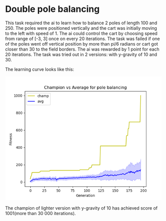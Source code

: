 # Double pole balancing
This task required the ai to learn how to balance 2 poles of length 100 and 250. The poles were positioned vertically and the cart was initially moving to the left with speed of 1. The ai could control the cart by choosing speed from range of [-3, 3] once on every 20 iterations. The task was failed if one of the poles went off vertical position by more than pi/6 radians or cart got closer than 30 to the field borders. The ai was rewarded by 1 point for each 20 iterations. The task was tried out in 2 versions: with y-gravity of 10 and 30.

The learning curve looks like this:

<img src="https://github.com/gekas145/NEAT/blob/main/plots/dpb_ver3.png" alt="drawing" width="600" height="400"/>

The champion of lighter version with y-gravity of 10 has achieved score of 1001(more than 30 000 iterations).
